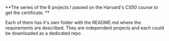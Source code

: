 **The series of the 6 projects I passed on the Harvard's CS50 course to get the certificate.
**

Each of them has it's own folder with the README.md where the requirements are described. They are independent projects and each could be downloaded as a dedicated repo